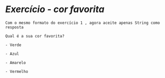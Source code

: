 # _Exercício - cor favorita_

```
Com o mesmo formato do exercício 1 , agora aceite apenas String como resposta

Qual é a sua cor favorita? 

- Verde

- Azul

- Amarelo

- Vermelho
```
